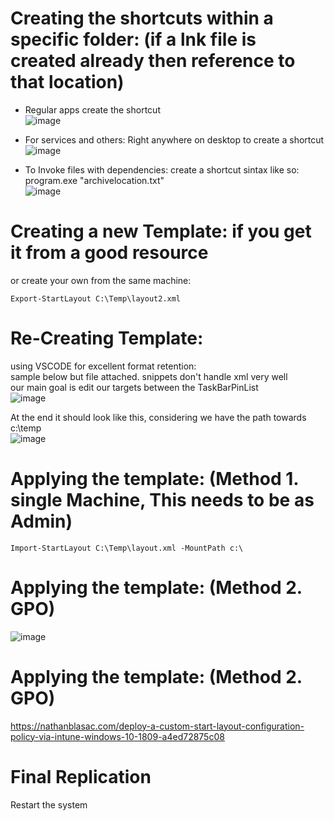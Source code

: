 # Creating the shortcuts within a specific folder: (if a **lnk** file is created already then reference to that location)
* Regular apps create the shortcut</br>
  ![image](https://user-images.githubusercontent.com/44326428/130300937-b011d88d-ff93-44c1-972e-a8dd77a29554.png)

* For services and others: Right anywhere on desktop to create a shortcut </br>
  ![image](https://user-images.githubusercontent.com/44326428/130301050-bb5f96a4-1eac-4b60-80a4-0c625023bc83.png)
  
* To Invoke files with dependencies: create a shortcut sintax like so: program.exe "archivelocation.txt" </br>
![image](https://user-images.githubusercontent.com/44326428/130301274-b2ecd270-88f2-403f-a55f-44437cf9ef29.png)

# Creating a new Template: if you get it from a good resource </br>
or create your own from the same machine:</br>  
```
Export-StartLayout C:\Temp\layout2.xml
```
 # Re-Creating Template:</br>
 using VSCODE for excellent format retention: </br> 
 sample below but file attached. snippets don't handle xml very well </br>
 our main goal is edit our targets between the TaskBarPinList </br>
 ![image](https://user-images.githubusercontent.com/44326428/130301619-d2a58f25-2f7e-490c-a418-d9b081493ce7.png)

 At the end it should look like this, considering we have the path towards c:\temp </br>
 ![image](https://user-images.githubusercontent.com/44326428/130301959-2f93573b-bcf3-4132-a481-cb265b91ef4b.png)

# Applying the template: (Method 1. single Machine, This needs to be as Admin) </br>
 ```
 Import-StartLayout C:\Temp\layout.xml -MountPath c:\
 ```
 # Applying the template: (Method 2. GPO) </br>
 ![image](https://user-images.githubusercontent.com/44326428/130302215-af510ae8-c58e-4910-a712-dc4d2c717390.png)

# Applying the template: (Method 2. GPO) </br>
https://nathanblasac.com/deploy-a-custom-start-layout-configuration-policy-via-intune-windows-10-1809-a4ed72875c08

# Final Replication
Restart the system
  











